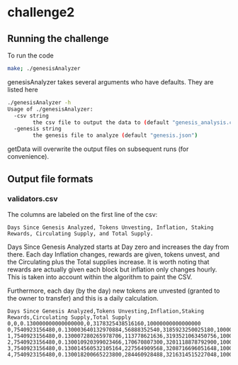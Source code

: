 # challenge2

## Running the challenge

To run the code 
```sh
make; ./genesisAnalyzer
```

genesisAnalyzer takes several arguments who have defaults. They are listed here
```sh
./genesisAnalyzer -h
Usage of ./genesisAnalyzer:
  -csv string
    	the csv file to output the data to (default "genesis_analysis.csv")
  -genesis string
    	the genesis file to analyze (default "genesis.json")
```

getData will overwrite the output files on subsequent runs (for convenience).
## Output file formats

### validators.csv

The columns are labeled on the first line of the csv: 

```Days Since Genesis Analyzed, Tokens Unvesting, Inflation, Staking Rewards, Circulating Supply, and Total Supply.```

Days Since Genesis Analyzed starts at Day zero and increases the day from there. Each day Inflation changes, rewards are given,
tokens unvest, and the Circulating plus the Total supplies increase. It is worth noting that rewards are actually given each block but inflation
only changes hourly. This is taken into account within the algorithm to paint the CSV. 

Furthermore, each day (by the day) new tokens are unvested (granted to the owner to transfer) and this is a daily calculation.

```csv
Days Since Genesis Analyzed,Tokens Unvesting,Inflation,Staking Rewards,Circulating Supply,Total Supply
0,0,0.130000000000000000,0,3178325438516160,10000000000000000
0,7540923156480,0.130003640132970884,56888352540,3185923250025180,10000056888352540
1,7540923156480,0.130007280265978706,113778621636,3193521063450756,10000113778621636
2,7540923156480,0.130010920399023466,170670807300,3201118878792900,10000170670807300
3,7540923156480,0.130014560532105164,227564909568,3208716696051648,10000227564909568
4,7540923156480,0.130018200665223800,284460928488,3216314515227048,10000284460928488
```